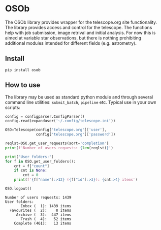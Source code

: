 OSOb
================

<!-- WARNING: THIS FILE WAS AUTOGENERATED! DO NOT EDIT! -->

The OSOb library provides wrapper for the telescope.org site
functionality. The library provides access and control for the
telescope. The functions help with job submission, image retrival and
initial analysis. For now this is aimed at variable star observations,
but there is nothing prohibiting additional modules intended for
different fields (e.g. astrometry).

## Install

`pip install osob`

## How to use

The library may be used as standard python module and through several
command line utilities: `submit_batch`, `pipeline` etc. Typical use in
your own scripts:

``` python
config = configparser.ConfigParser()
config.read(expanduser('~/.config/telescope.ini'))

OSO=Telescope(config['telescope.org']['user'], 
              config['telescope.org']['password'])

reqlst=OSO.get_user_requests(sort='completion')
print(f'Number of users requests: {len(reqlst)}')

print("User folders:")
for f in OSO.get_user_folders():
    cnt = f["count"] 
    if cnt is None:
        cnt = 0
    print(f'{f["name"]:>12} ({f["id"]:>3}): {cnt:>4} items')

OSO.logout()
```

    Number of users requests: 1439
    User folders:
           Inbox (  1): 1439 items
      Favourites (  2):    0 items
         Archive (  3):  447 items
           Trash (  4):   52 items
        Complete (461):   13 items
